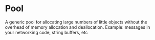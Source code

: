 Pool
====

A generic pool for allocating large numbers of little objects without the overhead of memory allocation and deallocation. Example: messages in your networking code, string buffers, etc
